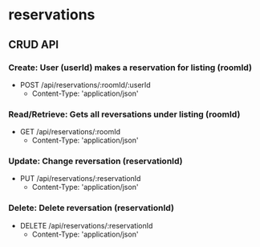 # reservations

## CRUD API

### Create: User (userId) makes a reservation for listing (roomId)
* POST /api/reservations/:roomId/:userId
  * Content-Type: 'application/json'

### Read/Retrieve: Gets all reversations under listing (roomId)
* GET /api/reservations/:roomId
  * Content-Type: 'application/json'

### Update: Change reversation (reservationId)
* PUT /api/reservations/:reservationId
  * Content-Type: 'application/json'

### Delete: Delete reversation (reservationId)
* DELETE /api/reservations/:reservationId
  * Content-Type: 'application/json'